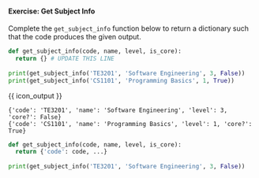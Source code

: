 #### Exercise: Get Subject Info

Complete the `get_subject_info` function below to return a dictionary such that the code produces the given output.

```python
def get_subject_info(code, name, level, is_core):
  return {} # UPDATE THIS LINE
  
print(get_subject_info('TE3201', 'Software Engineering', 3, False))
print(get_subject_info('CS1101', 'Programming Basics', 1, True))
```
{{ icon_output }}
```
{'code': 'TE3201', 'name': 'Software Engineering', 'level': 3, 'core?': False}
{'code': 'CS1101', 'name': 'Programming Basics', 'level': 1, 'core?': True}
```

<panel type="seamless" header="%%:bulb: Partial solution%%">

```python
def get_subject_info(code, name, level, is_core):
  return {'code': code, ...} 
  
print(get_subject_info('TE3201', 'Software Engineering', 3, False))
```

</panel>